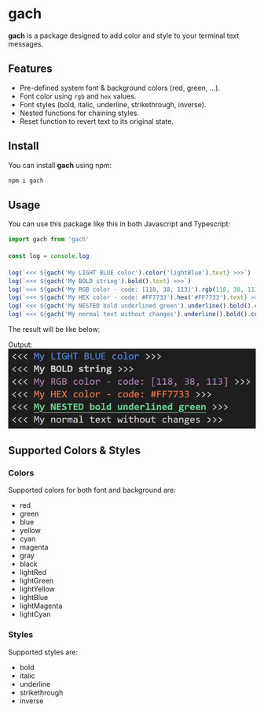 # gach
**gach** is a package designed to add color and style to your terminal text messages.

## Features
- Pre-defined system font & background colors (red, green, ...).
- Font color using `rgb` and `hex` values.
- Font styles (bold, italic, underline, strikethrough, inverse).
- Nested functions for chaining styles.
- Reset function to revert text to its original state.


## Install
You can install **gach** using npm:
```bash
npm i gach
```

## Usage
You can use this package like this in both Javascript and Typescript:
```js
import gach from 'gach'

const log = console.log

log(`<<< ${gach('My LIGHT BLUE color').color('lightBlue').text} >>>`)
log(`<<< ${gach('My BOLD string').bold().text} >>>`)
log(`<<< ${gach('My RGB color - code: [118, 38, 113]').rgb(118, 38, 113).text} >>>`)
log(`<<< ${gach('My HEX color - code: #FF7733').hex('#FF7733').text} >>>`)
log(`<<< ${gach('My NESTED bold underlined green').underline().bold().color('green').text} >>>`)
log(`<<< ${gach('My normal text without changes').underline().bold().color('red').reset().text} >>>`)
```

The result will be like below:

Output:
![alt text](./example.png "Example Result")

## Supported Colors & Styles
### Colors
Supported colors for both font and background are:
- red
- green
- blue
- yellow
- cyan
- magenta
- gray
- black
- lightRed
- lightGreen
- lightYellow
- lightBlue
- lightMagenta
- lightCyan

### Styles
Supported styles are:
- bold
- italic
- underline
- strikethrough
- inverse
